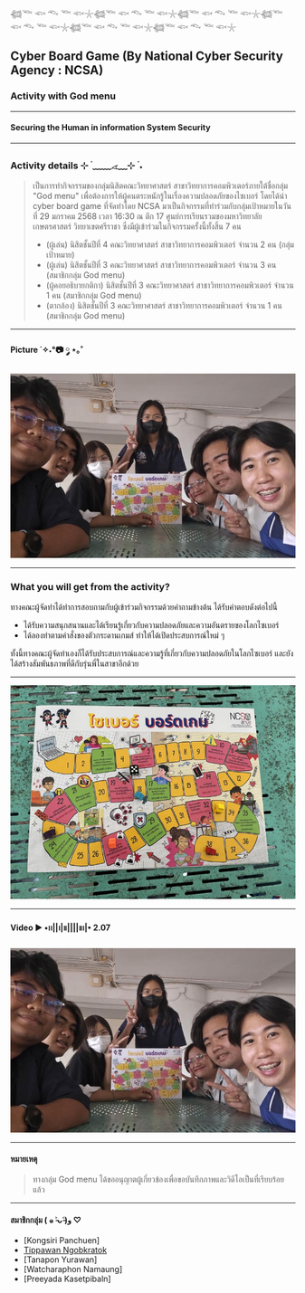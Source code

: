 𓆉𓆝 𓆟 𓆞 𓆝 𓆟𓇼𓆉𓆝 𓆟 𓆞 𓆝 𓆟𓇼𓆉𓆝 𓆟 𓆞 𓆝 𓆟𓇼𓆉𓆝 𓆟 𓆞 𓆝 𓆟𓇼𓆉𓆝 𓆟 𓆞 𓆝 𓆟𓇼𓆉𓆝 𓆟 𓆞 𓆝 𓆟𓇼
## **Cyber Board Game** (By National Cyber Security Agency : NCSA)
### **Activity with God menu**
---
#### Securing the Human in information System Security

---

### Activity details ⊹ ࣪ ﹏﹏𓂁﹏⊹ ࣪ ˖
> เป็นการทำกิจกรรมของกลุ่มนิสิตคณะวิทยาศาสตร์ สาขาวิทยาการคอมพิวเตอร์ภายใต้ชื่อกลุ่ม "God menu" เพื่อต้องการให้ผู้คนตระหนักรู้ในเรื่องความปลอดภัยของไซเบอร์
> โดยได้นำ cyber board game ที่จัดทำโดย NCSA มาเป็นกิจกรรมที่ทำร่วมกับกลุ่มเป้าหมายในวันที่ 29 มกราคม 2568 เวลา 16:30 ณ ตึก 17 ศูนย์การเรียนรวมของมหาวิทยาลัยเกษตรศาสตร์ วิทยาเขตศรีราชา
> ซึ่งมีผู้เข้าร่วมในกิจกรรมครั้งนี้ทั้งสิ้น 7 คน
> * (ผู้เล่น) นิสิตชั้นปีที่ 4 คณะวิทยาศาสตร์ สาขาวิทยาการคอมพิวเตอร์ จำนวน 2 คน (กลุ่มเป้าหมาย)
> * (ผู้เล่น) นิสิตชั้นปีที่ 3 คณะวิทยาศาสตร์ สาชาวิทยาการคอมพิวเตอร์ จำนวน 3 คน (สมาชิกกลุ่ม God menu)
> * (ผู้คอยอธิบายกติกา)  นิสิตชั้นปีที่ 3 คณะวิทยาศาสตร์ สาชาวิทยาการคอมพิวเตอร์ จำนวน 1 คน (สมาชิกกลุ่ม God menu)
> * (ตากล้อง)  นิสิตชั้นปีที่ 3 คณะวิทยาศาสตร์ สาชาวิทยาการคอมพิวเตอร์ จำนวน 1 คน (สมาชิกกลุ่ม God menu)

---

#### Picture ˙✧˖°📷 ༘ ⋆｡˚
![group](image/groupphoto.JPG)

---

### What you will get from the activity?
ทางคณะผู้จัดทำได้ทำการสอบถามกับผู้เข้าร่วมกิจกรรมด้วยคำถามข้างต้น ได้รับคำตอบดังต่อไปนี้
* ได้รับความสนุกสนานและได้เรียนรู้เกี่ยวกับความปลอดภัยและความอันตรายของโลกไซเบอร์
* ได้ลองทำตามคำสั่งของตัวกระดานเกมส์ ทำให้ได้เปิดประสบการณ์ใหม่ ๆ

ทั้งนี้ทางคณะผู้จัดทำเองก็ได้รับประสบการณ์และความรู้ที่เกี่ยวกับความปลอดภัยในโลกไซเบอร์ และยังได้สร้างสัมพันธภาพที่ดีกับรุ่นพี่ในสาขาอีกด้วย

---

![board](image/board.jpg)

---

#### Video ▶︎ •၊၊||၊|။||||။‌‌‌‌‌၊|• 2.07
[![Video Thumbnail](image/groupphoto.JPG)]([https://www.youtube.com/watch?v=VIDEO_ID](https://youtu.be/5kpjxZVgTWc))

---

#### หมายเหตุ
> ทางกลุ่ม God menu ได้ขออนุญาตผู้เกี่ยวข้องเพื่อขอบันทึกภาพและวิดีโอเป็นที่เรียบร้อยแล้ว

---

#### สมาชิกกลุ่ม ( ๑ ˃̵ᴗ˂̵)و ♡
* [Kongsiri Panchuen]
* [Tippawan Ngobkratok](https://jis03.github.io/boardgame)
* [Tanapon Yurawan]
* [Watcharaphon Namaung]
* [Preeyada Kasetpibaln]
